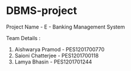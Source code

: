# DBMS-project

Project Name - E - Banking Management System

Team Details :

1. Aishwarya Pramod - PES1201700770
2. Saioni Chatterjee - PES1201700118
3. Lamya Bhasin - PES1201701244


